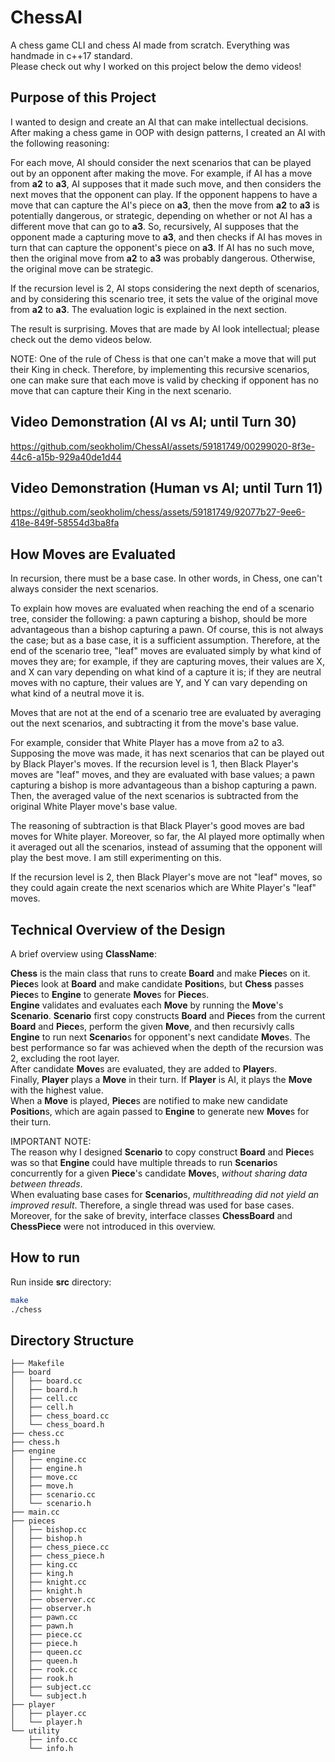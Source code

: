 # ChessAI

A chess game CLI and chess AI made from scratch. Everything was handmade in c++17 standard.    
Please check out why I worked on this project below the demo videos!

## Purpose of this Project
I wanted to design and create an AI that can make intellectual decisions.        
After making a chess game in OOP with design patterns, I created an AI with the following reasoning:  

For each move, AI should consider the next scenarios that can be played out by an opponent after making the move. For example, if AI has a move from **a2** to **a3**, AI supposes that it made such move, and then considers the next moves that the opponent can play. If the opponent happens to have a move that can capture the AI's piece on **a3**, then the move from **a2** to **a3** is potentially dangerous, or strategic, depending on whether or not AI has a different move that can go to **a3**. So, recursively, AI supposes that the opponent made a capturing move to **a3**, and then checks if AI has moves in turn that can capture the opponent's piece on **a3**. If AI has no such move, then the original move from **a2** to **a3** was probably dangerous. Otherwise, the original move can be strategic. 

If the recursion level is 2, AI stops considering the next depth of scenarios, and by considering this scenario tree, it sets the value of the original move from **a2** to **a3**. The evaluation logic is explained in the next section.   

The result is surprising. Moves that are made by AI look intellectual; please check out the demo videos below.  

NOTE: One of the rule of Chess is that one can't make a move that will put their King in check. Therefore, by implementing this recursive scenarios, one can make sure that each move is valid by checking if opponent has no move that can capture their King in the next scenario.    

## Video Demonstration (AI vs AI; until Turn 30)
https://github.com/seokholim/ChessAI/assets/59181749/00299020-8f3e-44c6-a15b-929a40de1d44

## Video Demonstration (Human vs AI; until Turn 11)
https://github.com/seokholim/chess/assets/59181749/92077b27-9ee6-418e-849f-58554d3ba8fa

## How Moves are Evaluated
In recursion, there must be a base case. In other words, in Chess, one can't always consider the next scenarios.       

To explain how moves are evaluated when reaching the end of a scenario tree, consider the following: a pawn capturing a bishop, should be more advantageous than a bishop capturing a pawn. Of course, this is not always the case; but as a base case, it is a sufficient assumption. Therefore, at the end of the scenario tree, "leaf" moves are evaluated simply by what kind of moves they are; for example, if they are capturing moves, their values are X, and X can vary depending on what kind of a capture it is; if they are neutral moves with no capture, their values are Y, and Y can vary depending on what kind of a neutral move it is.    

Moves that are not at the end of a scenario tree are evaluated by averaging out the next scenarios, and subtracting it from the move's base value.     

For example, consider that White Player has a move from a2 to a3. Supposing the move was made, it has next scenarios that can be played out by Black Player's moves. If the recursion level is 1, then Black Player's moves are "leaf" moves, and they are evaluated with base values; a pawn capturing a bishop is more advantageous than a bishop capturing a pawn. Then, the averaged value of the next scenarios is subtracted from the original White Player move's base value. 

The reasoning of subtraction is that Black Player's good moves are bad moves for White player. Moreover, so far, the AI played more optimally when it averaged out all the scenarios, instead of assuming that the opponent will play the best move. I am still experimenting on this.   

If the recursion level is 2, then Black Player's move are not "leaf" moves, so they could again create the next scenarios which are White Player's "leaf" moves.   

## Technical Overview of the Design

A brief overview using **ClassName**:   

**Chess** is the main class that runs to create **Board** and make **Piece**s on it.        
**Piece**s look at **Board** and make candidate **Position**s, but **Chess** passes **Piece**s to **Engine** to generate **Move**s for **Piece**s.     
**Engine** validates and evaluates each **Move** by running the **Move**'s **Scenario**. **Scenario** first copy constructs **Board** and **Piece**s from the current **Board** and **Piece**s, perform the given **Move**, and then recursivly calls **Engine** to run next **Scenario**s for opponent's next candidate **Move**s. The best performance so far was achieved when the depth of the recursion was 2, excluding the root layer.                 
After candidate **Move**s are evaluated, they are added to **Player**s.      
Finally, **Player** plays a **Move** in their turn. If **Player** is AI, it plays the **Move** with the highest value.  
When a **Move** is played, **Piece**s are notified to make new candidate **Position**s, which are again passed to **Engine** to generate new **Move**s for their turn.     

IMPORTANT NOTE:     
The reason why I designed **Scenario** to copy construct **Board** and **Piece**s was so that **Engine** could have multiple threads to run **Scenario**s concurrently for a given **Piece**'s candidate **Move**s, *without sharing data between threads*.    
When evaluating base cases for **Scenario**s, *multithreading did not yield an improved result*. Therefore, a single thread was used for base cases.    
Moreover, for the sake of brevity, interface classes **ChessBoard** and **ChessPiece** were not introduced in this overview.   

## How to run

Run inside **src** directory:

```bash
make
./chess
```  

## Directory Structure  

```
├── Makefile
├── board
│   ├── board.cc
│   ├── board.h
│   ├── cell.cc
│   ├── cell.h
│   ├── chess_board.cc
│   └── chess_board.h
├── chess.cc
├── chess.h
├── engine
│   ├── engine.cc
│   ├── engine.h
│   ├── move.cc
│   ├── move.h
│   ├── scenario.cc
│   └── scenario.h
├── main.cc
├── pieces
│   ├── bishop.cc
│   ├── bishop.h
│   ├── chess_piece.cc
│   ├── chess_piece.h
│   ├── king.cc
│   ├── king.h
│   ├── knight.cc
│   ├── knight.h
│   ├── observer.cc
│   ├── observer.h
│   ├── pawn.cc
│   ├── pawn.h
│   ├── piece.cc
│   ├── piece.h
│   ├── queen.cc
│   ├── queen.h
│   ├── rook.cc
│   ├── rook.h
│   ├── subject.cc
│   └── subject.h
├── player
│   ├── player.cc
│   └── player.h
└── utility
    ├── info.cc
    └── info.h
```
